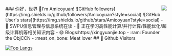 #
<img align="right" src="https://github-readme-stats.vercel.app/api?username=Amicoyuan&show_icons=true&theme=dark">
### 你好，世界 👋I'm Amicoyuan!
![GitHub followers](https://img.shields.io/github/followers/Amicoyuan?style=social)   ![GitHub User's stars](https://img.shields.io/github/stars/Amicoyuan?style=social)
- 🔭 SWPU信息管理与信息系统在读
- 🌱 正在学习高性能计算/并行计算/性能优化/超级计算机等相关知识内容
- 😄 Blogs:https://xingyuanjie.top
- :ram: Founder the ObjCCN
- :meat_on_bone: Meat lover
## &#x1f92b; Github Visitors


[![Top Langs](https://profile-counter.glitch.me/Amicoyuan/count.svg)](https://github.com/Amicoyuan)
<!--
**Amicoyuan/Amicoyuan** is a ✨ _special_ ✨ repository because its `README.md` (this file) appears on your GitHub profile.

Here are some ideas to get you started:

- 🔭 I’m currently working on ...
- 🌱 I’m currently learning ...
- 👯 I’m looking to collaborate on ...
- 🤔 I’m looking for help with ...
- 💬 Ask me about ...
- 📫 How to reach me: ...
- 😄 Pronouns: ...
- ⚡ Fun fact: ...
-->
